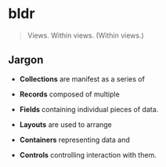 # bldr

> Views. Within views. (Within views.)

## Jargon

* __Collections__ are manifest as a series of
* __Records__ composed of multiple
* __Fields__ containing individual pieces of data.


* __Layouts__ are used to arrange
* __Containers__ representing data and
* __Controls__ controlling interaction with them.



